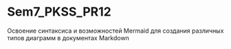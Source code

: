 # Sem7_PKSS_PR12
Освоение синтаксиса и возможностей Mermaid для создания различных типов диаграмм в документах Markdown
